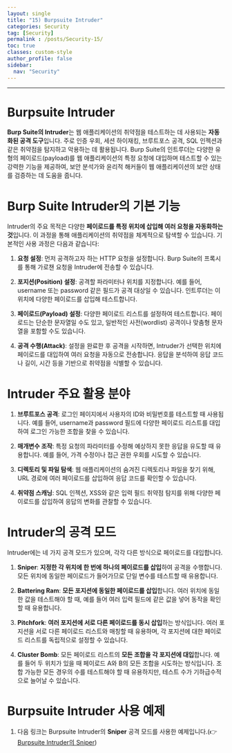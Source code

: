 ```yaml
---
layout: single
title: "15) Burpsuite Intruder"
categories: Security
tag: [Security]
permalink : /posts/Security-15/
toc: true
classes: custom-style
author_profile: false
sidebar:
  nav: "Security"
---
```


<hr>

# Burpsuite Intruder

**Burp Suite의 Intruder**는 웹 애플리케이션의 취약점을 테스트하는 데 사용되는 **자동화된 공격 도구**입니다. 주로 인증 우회, 세션 하이재킹, 브루트포스 공격, SQL 인젝션과 같은 취약점을 탐지하고 악용하는 데 활용됩니다. Burp Suite의 인트루더는 다양한 유형의 페이로드(payload)를 웹 애플리케이션의 특정 요청에 대입하며 테스트할 수 있는 강력한 기능을 제공하여, 보안 분석가와 윤리적 해커들이 웹 애플리케이션의 보안 상태를 검증하는 데 도움을 줍니다.

# Burp Suite Intruder의 기본 기능

Intruder의 주요 목적은 다양한 **페이로드를 특정 위치에 삽입해 여러 요청을 자동화하는 것**입니다. 이 과정을 통해 애플리케이션의 취약점을 체계적으로 탐색할 수 있습니다. 기본적인 사용 과정은 다음과 같습니다:

1. **요청 설정**: 먼저 공격하고자 하는 HTTP 요청을 설정합니다. Burp Suite의 프록시를 통해 가로챈 요청을 Intruder에 전송할 수 있습니다.

2. **포지션(Position) 설정**: 공격할 파라미터나 위치를 지정합니다. 예를 들어, username 또는 password 같은 필드가 공격 대상일 수 있습니다. 인트루더는 이 위치에 다양한 페이로드를 삽입해 테스트합니다.

3. **페이로드(Payload) 설정**: 다양한 페이로드 리스트를 설정하여 테스트합니다. 페이로드는 단순한 문자열일 수도 있고, 일반적인 사전(wordlist) 공격이나 맞춤형 문자열을 포함할 수도 있습니다.

4. **공격 수행(Attack)**: 설정을 완료한 후 공격을 시작하면, Intruder가 선택한 위치에 페이로드를 대입하여 여러 요청을 자동으로 전송합니다. 응답을 분석하여 응답 코드나 길이, 시간 등을 기반으로 취약점을 식별할 수 있습니다.

# Intruder 주요 활용 분야

1. **브루트포스 공격**: 로그인 페이지에서 사용자의 ID와 비밀번호를 테스트할 때 사용됩니다. 예를 들어, username과 password 필드에 다양한 페이로드 리스트를 대입하여 로그인 가능한 조합을 찾을 수 있습니다.

2. **매개변수 조작**: 특정 요청의 파라미터를 수정해 예상하지 못한 응답을 유도할 때 유용합니다. 예를 들어, 가격 수정이나 접근 권한 우회를 시도할 수 있습니다.

3. **디렉토리 및 파일 탐색**: 웹 애플리케이션의 숨겨진 디렉토리나 파일을 찾기 위해, URL 경로에 여러 페이로드를 삽입하여 응답 코드를 확인할 수 있습니다.

4. **취약점 스캐닝**: SQL 인젝션, XSS와 같은 입력 필드 취약점 탐지를 위해 다양한 페이로드를 삽입하여 응답의 변화를 관찰할 수 있습니다.

# Intruder의 공격 모드

Intruder에는 네 가지 공격 모드가 있으며, 각각 다른 방식으로 페이로드를 대입합니다.

1. **Sniper**: <b>지정한 각 위치에 한 번에 하나의 페이로드를 삽입</b>하여 공격을 수행합니다. 모든 위치에 동일한 페이로드가 들어가므로 단일 변수를 테스트할 때 유용합니다.

2. **Battering Ram**: <b>모든 포지션에 동일한 페이로드를 삽입</b>합니다. 여러 위치에 동일한 값을 테스트해야 할 때, 예를 들어 여러 입력 필드에 같은 값을 넣어 동작을 확인할 때 유용합니다.

3. **Pitchfork**: <b>여러 포지션에 서로 다른 페이로드를 동시 삽입</b>하는 방식입니다. 여러 포지션을 서로 다른 페이로드 리스트와 매칭할 때 유용하며, 각 포지션에 대한 페이로드 리스트를 독립적으로 설정할 수 있습니다.

4. **Cluster Bomb**: 모든 페이로드 리스트의 <b>모든 조합을 각 포지션에 대입</b>합니다. 예를 들어 두 위치가 있을 때 페이로드 A와 B의 모든 조합을 시도하는 방식입니다. 조합 가능한 모든 경우의 수를 테스트해야 할 때 유용하지만, 테스트 수가 기하급수적으로 늘어날 수 있습니다.

# Burpsuite Intruder 사용 예제

1. 다음 링크는 Burpsuite Intruder의 **Sniper** 공격 모드를 사용한 예제입니다.(👉 [Burpsuite Intruder의 Sniper](https://ehdgur5123.github.io/posts/Security-14/#%EB%B9%84%EB%B0%80%EB%B2%88%ED%98%B8-%EC%9E%AC%EC%84%A4%EC%A0%95-broken-authentication))

















